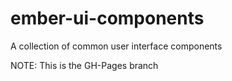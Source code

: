 # ember-ui-components

A collection of common user interface components

NOTE: This is the GH-Pages branch
